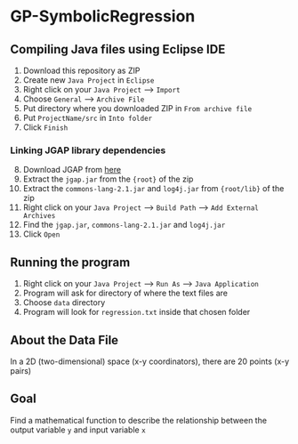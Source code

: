 # GP-SymbolicRegression

## Compiling Java files using Eclipse IDE

1. Download this repository as ZIP
2. Create new `Java Project` in `Eclipse`
3. Right click on your `Java Project` --> `Import`
4. Choose `General` --> `Archive File`
5. Put directory where you downloaded ZIP in `From archive file`
6. Put `ProjectName/src` in `Into folder`
7. Click `Finish`

### Linking JGAP library dependencies

8. Download JGAP from <a href='https://sourceforge.net/projects/jgap/files/jgap/JGAP%203.6.3/jgap_3.6.3_full.zip/download'>here</a>
9. Extract the `jgap.jar` from the `{root}` of the zip
10. Extract the `commons-lang-2.1.jar` and `log4j.jar` from `{root/lib}` of the zip
11. Right click on your `Java Project` --> `Build Path` --> `Add External Archives`
12. Find the `jgap.jar`, `commons-lang-2.1.jar` and `log4j.jar`
13. Click `Open`

## Running the program

1. Right click on your `Java Project` --> `Run As` --> `Java Application`
2. Program will ask for directory of where the text files are
3. Choose `data` directory
4. Program will look for `regression.txt` inside that chosen folder

## About the Data File

In a 2D (two-dimensional) space (x-y coordinators), there are 20 points (x-y pairs)

## Goal

Find a mathematical function to describe the relationship between the output variable `y` and input variable `x`

